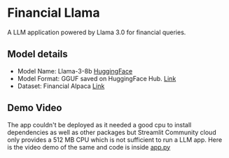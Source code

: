# Financial Llama 
 
A LLM application powered by Llama 3.0 for financial queries.

## Model details

* Model Name: Llama-3-8b [HuggingFace](https://huggingface.co/unsloth/llama-3-8b)
* Model Format: GGUF saved on HuggingFace Hub. [Link](https://huggingface.co/pranav290/financial_Llama_3.0_gguf)
* Dataset: Financial Alpaca [Link](https://huggingface.co/datasets/gbharti/finance-alpaca)

## Demo Video

The app couldn't be deployed as it needed a good cpu to install dependencies as well as other packages but Streamlit Community cloud only provides a 512 MB CPU which is not sufficient to run a LLM app.
Here is the video demo of the same and code is inside [app.py](src/app.py)

